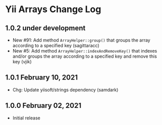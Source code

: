# Yii Arrays Change Log

## 1.0.2 under development

- New #91: Add method `ArrayHelper::group()` that groups the array according to a specified key (sagittaracc)
- New #5: Add method `ArrayHelper::indexAndRemoveKey()` that indexes and/or groups the array according
  to a specified key and remove this key (vjik)

## 1.0.1 February 10, 2021

- Chg: Update yiisoft/strings dependency (samdark)

## 1.0.0 February 02, 2021

- Initial release
